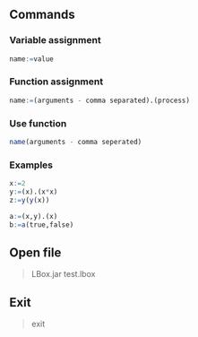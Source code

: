 ## Commands

### Variable assignment
```r
name:=value
```
### Function assignment
```r
name:=(arguments - comma separated).(process)
```
### Use function
```r
name(arguments - comma seperated)
```
### Examples
```r
x:=2
y:=(x).(x*x)
z:=y(y(x))

a:=(x,y).(x)
b:=a(true,false)
```

## Open file
> LBox.jar test.lbox

## Exit
> exit
